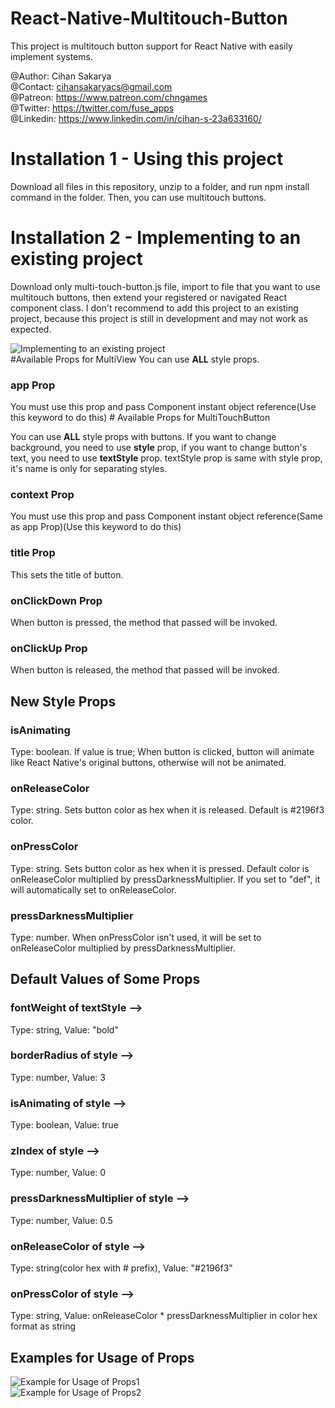 # React-Native-Multitouch-Button
This project is multitouch button support for React Native with easily implement systems.

@Author: Cihan Sakarya<br>
@Contact: cihansakaryacs@gmail.com<br>
@Patreon: https://www.patreon.com/chngames<br>
@Twitter: https://twitter.com/fuse_apps<br>
@Linkedin: https://www.linkedin.com/in/cihan-s-23a633160/<br>

# Installation 1 - Using this project
Download all files in this repository, unzip to a folder, and run npm install command in the folder. Then, you can use multitouch buttons.
# Installation 2 - Implementing to an existing project
Download only multi-touch-button.js file, import to file that you want to use multitouch buttons, then extend your registered or navigated React component class. I don't recommend to add this project to an existing project, because this project is still in development and may not work as expected. 

![Implementing to an existing project](https://i.imgur.com/LtH4DOb.png)<br>
#Available Props for MultiView
You can use <b>ALL</b> style props.
<h3>app Prop</h3> You must use this prop and pass Component instant object reference(Use this keyword to do this)
# Available Props for MultiTouchButton

You can use <b>ALL</b> style props with buttons. If you want to change background, you need to use <b>style</b> prop, if you want to change button's text, you need to use <b>textStyle</b> prop. textStyle prop is same with style prop, it's name is only for separating styles.

<h3>context Prop</h3> You must use this prop and pass Component instant object reference(Same as app Prop)(Use this keyword to do this)
<h3>title Prop</h3> This sets the title of button.
<h3>onClickDown Prop</h3> When button is pressed, the method that passed will be invoked.
<h3>onClickUp Prop</h3> When button is released, the method that passed will be invoked.
<h2> New Style Props</h2>
<h3>isAnimating</h3> Type: boolean. If value is true; When button is clicked, button will animate like React Native's original buttons, otherwise will not be animated.
<h3>onReleaseColor</h3> Type: string. Sets button color as hex when it is released. Default is #2196f3 color.
<h3>onPressColor</h3> Type: string. Sets button color as hex when it is pressed. Default color is onReleaseColor multiplied by pressDarknessMultiplier. If you set to "def", it will automatically set to onReleaseColor.
<h3>pressDarknessMultiplier</h3> Type: number. When onPressColor isn't used, it will be set to onReleaseColor multiplied by pressDarknessMultiplier.

<h2> Default Values of Some Props</h2>
<h3>fontWeight of textStyle  --></h3> Type: string, Value: "bold"
<h3>borderRadius of style  --></h3> Type: number, Value: 3
<h3>isAnimating of style  --></h3> Type: boolean, Value: true
<h3>zIndex of style  --></h3> Type: number, Value: 0
<h3>pressDarknessMultiplier of style  --></h3> Type: number, Value: 0.5
<h3>onReleaseColor of style  --></h3> Type: string(color hex with # prefix), Value: "#2196f3"
<h3>onPressColor of style  --></h3> Type: string, Value: onReleaseColor * pressDarknessMultiplier in color hex format as string

<br>
<h2>Examples for Usage of Props</h2>

![Example for Usage of Props1](https://i.imgur.com/6co4fTB.png)<br>
![Example for Usage of Props2](https://i.imgur.com/IVrS0wS.png)

